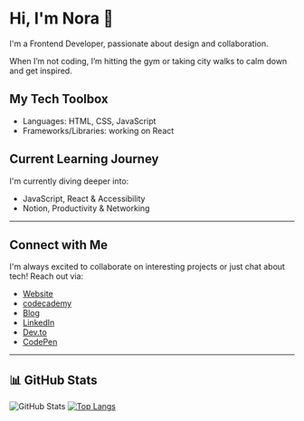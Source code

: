 # Hi, I'm Nora 👋

I'm a Frontend Developer, passionate about design and collaboration. 

When I’m not coding, I’m hitting the gym
or taking city walks to calm down 
and get inspired.


## My Tech Toolbox
- Languages: HTML, CSS, JavaScript
- Frameworks/Libraries: working on React

## Current Learning Journey
I'm currently diving deeper into:
- JavaScript, React & Accessibility 
- Notion, Productivity & Networking

---

## Connect with Me
I'm always excited to collaborate on interesting projects or just chat about tech! Reach out via:

- [Website](https://sophienora.com)
- [codecademy](https://www.codecademy.com/profiles/zofienora) 
- [Blog](https://noracodes.hashnode.dev)
- [LinkedIn](https://www.linkedin.com/feed/)
- [Dev.to](https://dev.to/zofienora)
- [CodePen](https://codepen.io/zofienora)

---

## 📊 GitHub Stats
![GitHub Stats](https://github-readme-stats.vercel.app/api?username=zofienora&show_icons=true&theme=radical)
[![Top Langs](https://github-readme-stats.vercel.app/api/top-langs/?username=zofienora&layout=compact&theme=radical)](https://github.com/anuraghazra/github-readme-stats)

